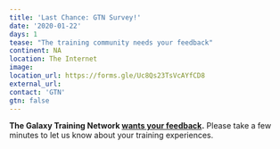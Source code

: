 ```yaml
---
title: 'Last Chance: GTN Survey!'
date: '2020-01-22'
days: 1
tease: "The training community needs your feedback"
continent: NA
location: The Internet
image:
location_url: https://forms.gle/Uc8Qs23TsVcAYfCD8
external_url:
contact: 'GTN'
gtn: false
---
```


**The Galaxy Training Network [wants your feedback](https://forms.gle/Uc8Qs23TsVcAYfCD8).**  Please take a few minutes to let us know about your training experiences.
